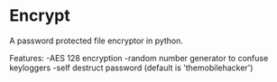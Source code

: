 # Encrypt
A password protected file encryptor in python.

Features: 
-AES 128 encryption
-random number generator to confuse keyloggers
-self destruct password (default is 'themobilehacker')
